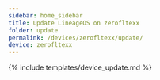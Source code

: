 ```yaml
---
sidebar: home_sidebar
title: Update LineageOS on zerofltexx
folder: update
permalink: /devices/zerofltexx/update/
device: zerofltexx
---
```

{% include templates/device_update.md %}

